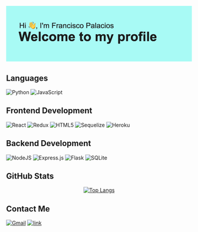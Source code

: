 <!--  <h1 align="center">My name is Francisco Palacios</h1>
 <h2 align="center"> 👋 Welcome to my profile! 👋</h2> 
 -->
![Header](https://github.com/Fpalacios153/Fpalacios153/blob/main/header.png?raw=true)

## Languages
![Python](https://img.shields.io/badge/python-3670A0?style=for-the-badge&logo=python&logoColor=ffdd54)
![JavaScript](https://img.shields.io/badge/javascript-%23323330.svg?style=for-the-badge&logo=javascript&logoColor=%23F7DF1E)
## Frontend Development
![React](https://img.shields.io/badge/react-%2320232a.svg?style=for-the-badge&logo=react&logoColor=%2361DAFB)
![Redux](https://img.shields.io/badge/redux-%23593d88.svg?style=for-the-badge&logo=redux&logoColor=white)
![HTML5](https://img.shields.io/badge/html5-%23E34F26.svg?style=for-the-badge&logo=html5&logoColor=white)
![Sequelize](https://img.shields.io/badge/Sequelize-52B0E7?style=for-the-badge&logo=Sequelize&logoColor=white)
![Heroku](https://img.shields.io/badge/heroku-%23430098.svg?style=for-the-badge&logo=heroku&logoColor=white)

## Backend Development 
![NodeJS](https://img.shields.io/badge/node.js-6DA55F?style=for-the-badge&logo=node.js&logoColor=white)
![Express.js](https://img.shields.io/badge/express.js-%23404d59.svg?style=for-the-badge&logo=express&logoColor=%2361DAFB)
![Flask](https://img.shields.io/badge/flask-%23000.svg?style=for-the-badge&logo=flask&logoColor=white)
![SQLite](https://img.shields.io/badge/sqlite-%2307405e.svg?style=for-the-badge&logo=sqlite&logoColor=white)
## GitHub Stats
<div align="center">
 
 
[![Top Langs](https://github-readme-stats.vercel.app/api/top-langs/?username=Fpalacios153&layout=compact&theme=radical)](https://github.com/Fpalacios153/github-readme-stats)
</div>


## Contact Me 
[![Gmail](https://img.shields.io/badge/Gmail-D14836?style=for-the-badge&logo=gmail&logoColor=white)](mailto:francisco.palacios.jav@gmail.com)
[![link](https://img.shields.io/badge/LinkedIn-0077B5?style=for-the-badge&logo=linkedin&logoColor=white)](https://www.linkedin.com/in/francisco-palacios-783619253/)






<!--
**Fpalacios153/Fpalacios153** is a ✨ _special_ ✨ repository because its `README.md` (this file) appears on your GitHub profile.

Here are some ideas to get you started:



- 🔭 I’m currently working on ...
- 🌱 I’m currently learning ...
- 👯 I’m looking to collaborate on ...
- 🤔 I’m looking for help with ...
- 💬 Ask me about ...
- 📫 How to reach me: ...
- 😄 Pronouns: ...
- ⚡ Fun fact: ...
-->
[LinkedInpic]: https://img.shields.io/badge/LinkedIn-0077B5?style=for-the-badge&logo=linkedin&logoColor=white
[LinkedIn-url]:  https://www.linkedin.com/in/francisco-palacios-783619253/
